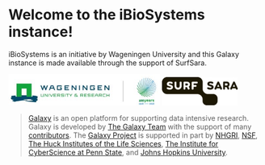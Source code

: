 # Welcome to the iBioSystems instance!


iBioSystems is an initiative by Wageningen University and this Galaxy instance is made available through the support of SurfSara.


<img src="welcome_wur.jpg" alt="WUR" width="300"/> <img src="welcome_surfsara.png" alt="WUR" width="150"/>


> [Galaxy](http://galaxyproject.org/) is an open platform for supporting data intensive research. Galaxy is developed by [The Galaxy Team](https://galaxyproject.org/galaxy-team/) with the support of many [contributors](https://github.com/galaxyproject/galaxy/blob/dev/CONTRIBUTORS.md). The [Galaxy Project](http://galaxyproject.org/) is supported in part by [NHGRI](http://www.genome.gov/), [NSF](http://www.nsf.gov/), [The Huck Institutes of the Life Sciences](http://www.huck.psu.edu/), [The Institute for CyberScience at Penn State](http://www.ics.psu.edu/), and [Johns Hopkins University](http://www.jhu.edu/).
